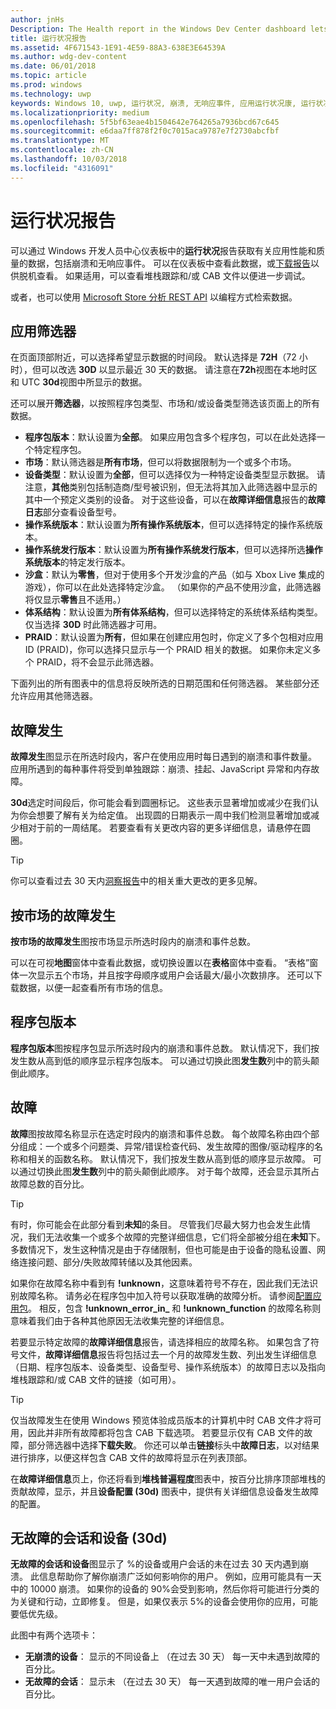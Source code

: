 ```yaml
---
author: jnHs
Description: The Health report in the Windows Dev Center dashboard lets you get data related to the performance and quality of your app, including crashes and unresponsive events.
title: 运行状况报告
ms.assetid: 4F671543-1E91-4E59-88A3-638E3E64539A
ms.author: wdg-dev-content
ms.date: 06/01/2018
ms.topic: article
ms.prod: windows
ms.technology: uwp
keywords: Windows 10, uwp, 运行状况, 崩溃, 无响应事件, 应用运行状况康, 运行状况数据, 堆栈跟踪, cab 文件, 失败, 故障, pdb, 符号
ms.localizationpriority: medium
ms.openlocfilehash: 5f5bf63eae4b1504642e764265a7936bcd67c645
ms.sourcegitcommit: e6daa7ff878f2f0c7015aca9787e7f2730abcfbf
ms.translationtype: MT
ms.contentlocale: zh-CN
ms.lasthandoff: 10/03/2018
ms.locfileid: "4316091"
---
```

# <a name="health-report"></a>运行状况报告

可以通过 Windows 开发人员中心仪表板中的**运行状况**报告获取有关应用性能和质量的数据，包括崩溃和无响应事件。 可以在仪表板中查看此数据，或[下载报告](download-analytic-reports.md)以供脱机查看。 如果适用，可以查看堆栈跟踪和/或 CAB 文件以便进一步调试。

或者，也可以使用 [Microsoft Store 分析 REST API](../monetize/access-analytics-data-using-windows-store-services.md) 以编程方式检索数据。


## <a name="apply-filters"></a>应用筛选器

在页面顶部附近，可以选择希望显示数据的时间段。 默认选择是 **72H**（72 小时），但可以改选 **30D** 以显示最近 30 天的数据。 请注意在**72h**视图在本地时区和 UTC **30d**视图中所显示的数据。

还可以展开**筛选器**，以按照程序包类型、市场和/或设备类型筛选该页面上的所有数据。

-   **程序包版本**：默认设置为**全部**。 如果应用包含多个程序包，可以在此处选择一个特定程序包。
-   **市场**：默认筛选器是**所有市场**，但可以将数据限制为一个或多个市场。
-   **设备类型**：默认设置为**全部**，但可以选择仅为一种特定设备类型显示数据。 请注意，**其他**类别包括制造商/型号被识别，但无法将其加入此筛选器中显示的其中一个预定义类别的设备。 对于这些设备，可以在**故障详细信息**报告的**故障日志**部分查看设备型号。  
-   **操作系统版本**：默认设置为**所有操作系统版本**，但可以选择特定的操作系统版本。
-   **操作系统发行版本**：默认设置为**所有操作系统发行版本**，但可以选择所选**操作系统版本**的特定发行版本。
-   **沙盒**：默认为**零售**，但对于使用多个开发沙盒的产品（如与 Xbox Live 集成的游戏），你可以在此处选择特定沙盒。 （如果你的产品不使用沙盒，此筛选器将仅显示**零售**且不适用。）
-   **体系结构**：默认设置为**所有体系结构**，但可以选择特定的系统体系结构类型。 仅当选择 **30D** 时此筛选器才可用。
-   **PRAID**：默认设置为**所有**，但如果在创建应用包时，你定义了多个包相对应用 ID (PRAID)，你可以选择只显示与一个 PRAID 相关的数据。 如果你未定义多个 PRAID，将不会显示此筛选器。

下面列出的所有图表中的信息将反映所选的日期范围和任何筛选器。 某些部分还允许应用其他筛选器。


## <a name="failure-hits"></a>故障发生

**故障发生**图显示在所选时段内，客户在使用应用时每日遇到的崩溃和事件数量。 应用所遇到的每种事件将受到单独跟踪：崩溃、挂起、JavaScript 异常和内存故障。

**30d**选定时间段后，你可能会看到圆圈标记。 这些表示显著增加或减少在我们认为你会想要了解有关为给定值。 出现圆的日期表示一周中我们检测显著增加或减少相对于前的一周结尾。 若要查看有关更改内容的更多详细信息，请悬停在圆圈。  

> [!TIP]
> 你可以查看过去 30 天内[洞察报告](insights-report.md)中的相关重大更改的更多见解。

## <a name="failure-hits-by-market"></a>按市场的故障发生

**按市场的故障发生**图按市场显示所选时段内的崩溃和事件总数。

可以在可视**地图**窗体中查看此数据，或切换设置以在**表格**窗体中查看。 “表格”窗体一次显示五个市场，并且按字母顺序或用户会话最大/最小次数排序。 还可以下载数据，以便一起查看所有市场的信息。


## <a name="package-version"></a>程序包版本

**程序包版本**图按程序包显示所选时段内的崩溃和事件总数。 默认情况下，我们按发生数从高到低的顺序显示程序包版本。 可以通过切换此图**发生数**列中的箭头颠倒此顺序。

## <a name="failures"></a>故障

**故障**图按故障名称显示在选定时段内的崩溃和事件总数。 每个故障名称由四个部分组成：一个或多个问题类、异常/错误检查代码、发生故障的图像/驱动程序的名称和相关的函数名称。 默认情况下，我们按发生数从高到低的顺序显示故障。 可以通过切换此图**发生数**列中的箭头颠倒此顺序。 对于每个故障，还会显示其所占故障总数的百分比。

> [!TIP]
> 有时，你可能会在此部分看到**未知**的条目。 尽管我们尽最大努力也会发生此情况，我们无法收集一个或多个故障的完整详细信息，它们将全部被分组在**未知**下。 多数情况下，发生这种情况是由于存储限制，但也可能是由于设备的隐私设置、网络连接问题、部分/失败故障转储以及其他因素。
>
> 如果你在故障名称中看到有 **!unknown**，这意味着符号不存在，因此我们无法识别故障名称。 请务必在程序包中加入符号以获取准确的故障分析。 请参阅[配置应用包](../packaging/packaging-uwp-apps.md#configure-an-app-package)。 相反，包含 **!unknown_error_in_** 和 **!unknown_function** 的故障名称则意味着我们由于各种其他原因无法收集完整的详细信息。

若要显示特定故障的**故障详细信息**报告，请选择相应的故障名称。 如果包含了符号文件，**故障详细信息**报告将包括过去一个月的故障发生数、列出发生详细信息（日期、程序包版本、设备类型、设备型号、操作系统版本）的故障日志以及指向堆栈跟踪和/或 CAB 文件的链接（如可用）。

> [!TIP]
> 仅当故障发生在使用 Windows 预览体验成员版本的计算机中时 CAB 文件才将可用，因此并非所有故障都将包含 CAB 下载选项。 若要显示仅有 CAB 文件的故障，部分筛选器中选择**下载失败**。 你还可以单击**链接**标头中**故障日志**，以对结果进行排序，以便这样包含 CAB 文件的故障将显示在列表顶部。

在**故障详细信息**页上，你还将看到**堆栈普遍程度**图表中，按百分比排序顶部堆栈的贡献故障，显示，并且**设备配置 (30d)** 图表中，提供有关详细信息设备发生故障的配置。 


## <a name="crash-free-sessions-and-devices-30d"></a>无故障的会话和设备 (30d)

**无故障的会话和设备**图显示了 %的设备或用户会话的未在过去 30 天内遇到崩溃。 此信息帮助你了解你崩溃广泛如何影响你的用户。 例如，应用可能具有一天中的 10000 崩溃。 如果你的设备的 90%会受到影响，然后你将可能进行分类的为关键和行动，立即修复。 但是，如果仅表示 5%的设备会使用你的应用，可能要低优先级。

此图中有两个选项卡：
- **无崩溃的设备**： 显示的不同设备上 （在过去 30 天） 每一天中未遇到故障的百分比。
- **无故障的会话**： 显示未 （在过去 30 天） 每一天遇到故障的唯一用户会话的百分比。


 

 
